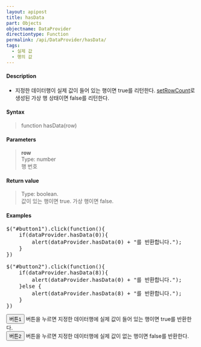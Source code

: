 ```yaml
---
layout: apipost
title: hasData
part: Objects
objectname: DataProvider
directiontype: Function
permalink: /api/DataProvider/hasData/
tags:
  - 실제 값
  - 행의 값
---
```


<script>
var gridView;
var dataProvider;
    
$(document).ready( function() {

    RealGridJS.setTrace(false);
    RealGridJS.setRootContext("/script");
    
    dataProvider = new RealGridJS.LocalDataProvider();
    gridView = new RealGridJS.GridView("realgrid");
    gridView.setDataSource(dataProvider);

    setFields(dataProvider);
  	setColumns(gridView);

    var data = [
        ["가수", "여자", "정수라", "1988-09-02", "99", "90", "90", "100", "100", "90"],
        ["배우", "여자", "송윤아", "1990-02-18", "33", "90", "70", "60", "100", "80"],
        ["배우", "여자", "전도연", "1991-08-21", "22", "90", "70", "60", "100", "80"],
        ["가수", "여자", "이선희", "1978-01-19", "33", "90", "70", "60", "100", "80"],
        ["배우", "여자", "하지원", "1979-12-09", "11", "90", "70", "60", "100", "80"],
        ["가수", "여자", "소찬휘", "1987-05-12", "55", "90", "70", "60", "100", "80"],
        ["가수", "여자", "박정현", "1980-08-06", "22", "90", "70", "60", "100", "80"],
        ["배우", "여자", "전지현", "1977-03-28", "44", "90", "70", "60", "100", "80"]
    ];
    dataProvider.setRows(data);

    $("#button1").click(function(){
    	if(dataProvider.hasData(0)){
    		alert(dataProvider.hasData(0) + "를 반환합니다.");
    	}	
    })

    $("#button2").click(function(){
    	if(dataProvider.hasData(8)){
    		alert(dataProvider.hasData(0) + "를 반환합니다.");
    	}else {
    		alert(dataProvider.hasData(8) + "를 반환합니다.");
    	}
    }) 

});

//다섯개의 필드를 가진 배열 객체를 생성합니다.
function setFields(provider) {
    var fields = [{
		fieldName: "field1"
    }, {
        fieldName: "field2"
    }, {
        fieldName: "field3"
    }, {
        fieldName: "field4",
        dataType: "datetime"
    }, {
        fieldName: "field5",
        dataType: "number"
    }, {
        fieldName: "field6",
        dataType: "number"
    },{
        fieldName: "field7",
        dataType: "number"
    }, {
        fieldName: "field8",
        dataType: "number"
    }, {
        fieldName: "field9",
        dataType: "number"
    }, {
        fieldName: "field10",
        dataType: "number"
    }];

    //DataProvider의 setFields함수로 필드를 입력합니다.    
    provider.setFields(fields);    
}

//필드와 연결된 컬럼 배열 객체를 생성합니다.
function setColumns(grid) {
    var columns = [{
        name: "col1",
        fieldName: "field1",
        header : {
            text: "직업"
        },
        width : 60            
    }, {
        name: "col2",
        fieldName: "field2",
        header : {
            text: "성별"
        },
        editor : {
            type: "dropDown",
            dropDownCount: 2,
            values: ["남자", "여자"],
            labels: ["남", "여"],
            lookupDisplay: true
        },
        width: 50
    }, {
        name: "col3",
        fieldName: "field3",
        header : {
            text: "이름"
        },
        width: 80
    }, {
        name: "col4",
        fieldName: "field4",
        header : {
            text: "생일"
        },
        editor: {
            type: "date",
            datetimeFormat: "yyyy-MM-dd"
        },
        width: 90
    }, {
        name: "col5",
        fieldName: "field5",
        header : {
            text: "수학"
        },
        editor : {
            type: "number"
        },
        width: 80
    }, {
        name: "col6",
        fieldName: "field6",
        header : {
        	text: "민법"
        },
        width: 80
    }, {
        name: "col7",
        fieldName: "field7",
        header : {
            text: "한국사"
        },
        width: 80
    }, {
        name: "col8",
        fieldName: "field8",
        header : {
            text: "영어"
        },
        width: 80
    }, {
        name: "col9",
        fieldName: "field9",
        header : {
            text: "과학"
        },
        width: 80
    }, {
        name: "col10",
        fieldName: "field10",
        header : {
            text: "사회"
        },
        width: 80
    }];

    //컬럼을 GridView에 입력 합니다.
    grid.setColumns(columns);

}

</script>

#### Description

* 지정한 데이터행이 실제 값이 들어 있는 행이면 true를 리턴한다. [setRowCount](/api/LocalDataProvider/setRowCount/)로 생성된 가상 행 상태이면 false를 리턴한다.

#### Syntax

> function hasData(row)

#### Parameters

> **row**  
> Type: number  
> 행 번호

#### Return value

> Type: boolean.  
> 값이 있는 행이면 true. 가상 행이면 false.

#### Examples 

<pre class="prettyprint">
$("#button1").click(function(){
    if(dataProvider.hasData(0)){
        alert(dataProvider.hasData(0) + "를 반환합니다.");
    }	
})

$("#button2").click(function(){
    if(dataProvider.hasData(8)){
        alert(dataProvider.hasData(0) + "를 반환합니다.");
    }else {
        alert(dataProvider.hasData(8) + "를 반환합니다.");
    }
})
</pre>

<button id="button1" class="btn btn-success btn-xs">버튼1</button>
버튼을 누르면 지정한 데이터행에 실제 값이 들어 있는 행이면 true를 반환한다.
<br/>
<button id="button2" class="btn btn-success btn-xs">버튼2</button> 
버튼을 누르면 지정한 데이터행에 실제 값이 없는 행이면 false를 반환한다.
<div id="realgrid" style="width: 100%; height: 300px;"></div>
<p></p>
